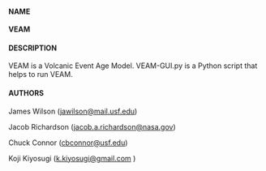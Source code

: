 #### NAME
**VEAM**
 
#### DESCRIPTION

VEAM is a Volcanic Event Age Model. VEAM-GUI.py is a Python script that helps to run VEAM.

#### AUTHORS

James Wilson     (jawilson@mail.usf.edu)

Jacob Richardson (jacob.a.richardson@nasa.gov)

Chuck Connor     (cbconnor@usf.edu)

Koji Kiyosugi    (k.kiyosugi@gmail.com )



